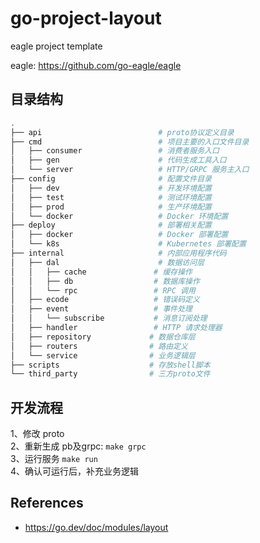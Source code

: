 # go-project-layout

eagle project template

eagle: https://github.com/go-eagle/eagle

## 目录结构

```bash
.
├── api                          # proto协议定义目录
├── cmd                          # 项目主要的入口文件目录
│   ├── consumer                 # 消费者服务入口
│   ├── gen                      # 代码生成工具入口 
│   └── server                   # HTTP/GRPC 服务主入口
├── config                       # 配置文件目录
│   ├── dev                      # 开发环境配置
│   ├── test                     # 测试环境配置
│   ├── prod                     # 生产环境配置
│   └── docker                   # Docker 环境配置
├── deploy                       # 部署相关配置
│   ├── docker                   # Docker 部署配置
│   └── k8s                      # Kubernetes 部署配置
├── internal                     # 内部应用程序代码
│   ├── dal                      # 数据访问层
│   │   ├── cache               # 缓存操作
│   │   ├── db                  # 数据库操作
│   │   └── rpc                 # RPC 调用
│   ├── ecode                   # 错误码定义
│   ├── event                   # 事件处理
│   │   └── subscribe           # 消息订阅处理
│   ├── handler                 # HTTP 请求处理器
│   ├── repository             # 数据仓库层
│   ├── routers                # 路由定义
│   └── service                # 业务逻辑层
├── scripts                    # 存放shell脚本
└── third_party                # 三方proto文件
```

## 开发流程

1、修改 proto  
2、重新生成 pb及grpc: `make grpc`  
3、运行服务 `make run`  
4、确认可运行后，补充业务逻辑

## References

- https://go.dev/doc/modules/layout
